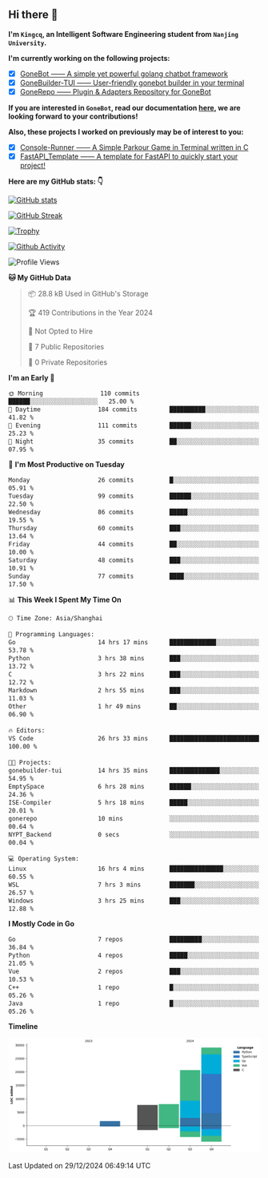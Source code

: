 ## Hi there 👋

**I'm `Kingcq`, an Intelligent Software Engineering student from `Nanjing University`.**

**I'm currently working on the following projects:**

- [x] [GoneBot —— A simple yet powerful golang chatbot framework](https://github.com/gonebot-dev/gonebot)
- [x] [GoneBuilder-TUI —— User-friendly gonebot builder in your terminal](https://github.com/gonebot-dev/gonebuilder-tui)
- [x] [GoneRepo —— Plugin & Adapters Repository for GoneBot](https://github.com/gonebot-dev/gonerepo)

**If you are interested in `GoneBot`, read our documentation [here](https://gonebot-dev.github.io/), we are looking forward to your contributions!**

**Also, these projects I worked on previously may be of interest to you:**

- [x] [Console-Runner —— A Simple Parkour Game in Terminal written in C](https://github.com/Kingcxp/Console-Runners)
- [x] [FastAPI_Template —— A template for FastAPI to quickly start your project!](https://github.com/Kingcxp/FastAPI_Template)

**Here are my GitHub stats: 👇**

[![GitHub stats](https://github-readme-stats.vercel.app/api?username=Kingcxp&show_icons=true&count_private=true&theme=aura&hide_border=true&icon_color=FF4500&text_color=76EE00)](https://github.com/anuraghazra/github-readme-stats)    

[![GitHub Streak](https://github-readme-streak-stats.herokuapp.com/?user=Kingcxp&hide_border=true&theme=catppuccin-macchiato)](https://git.io/streak-stats)

[![Trophy](https://github-profile-trophy.vercel.app/?username=Kingcxp&theme=dracula)](https://github.com/ryo-ma/github-profile-trophy)

[![Github Activity](https://github-readme-activity-graph.vercel.app/graph?username=Kingcxp&theme=tokyo-night&hide_border=true)](https://github.com/ashutosh00710/github-readme-activity-graph)

<!--START_SECTION:waka-->
![Profile Views](http://img.shields.io/badge/Profile%20Views-0-blue)

**🐱 My GitHub Data** 

> 📦 28.8 kB Used in GitHub's Storage 
 > 
> 🏆 419 Contributions in the Year 2024
 > 
> 🚫 Not Opted to Hire
 > 
> 📜 7 Public Repositories 
 > 
> 🔑 0 Private Repositories 
 > 
**I'm an Early 🐤** 

```text
🌞 Morning                110 commits         ██████░░░░░░░░░░░░░░░░░░░   25.00 % 
🌆 Daytime                184 commits         ██████████░░░░░░░░░░░░░░░   41.82 % 
🌃 Evening                111 commits         ██████░░░░░░░░░░░░░░░░░░░   25.23 % 
🌙 Night                  35 commits          ██░░░░░░░░░░░░░░░░░░░░░░░   07.95 % 
```
📅 **I'm Most Productive on Tuesday** 

```text
Monday                   26 commits          █░░░░░░░░░░░░░░░░░░░░░░░░   05.91 % 
Tuesday                  99 commits          ██████░░░░░░░░░░░░░░░░░░░   22.50 % 
Wednesday                86 commits          █████░░░░░░░░░░░░░░░░░░░░   19.55 % 
Thursday                 60 commits          ███░░░░░░░░░░░░░░░░░░░░░░   13.64 % 
Friday                   44 commits          ██░░░░░░░░░░░░░░░░░░░░░░░   10.00 % 
Saturday                 48 commits          ███░░░░░░░░░░░░░░░░░░░░░░   10.91 % 
Sunday                   77 commits          ████░░░░░░░░░░░░░░░░░░░░░   17.50 % 
```


📊 **This Week I Spent My Time On** 

```text
🕑︎ Time Zone: Asia/Shanghai

💬 Programming Languages: 
Go                       14 hrs 17 mins      █████████████░░░░░░░░░░░░   53.78 % 
Python                   3 hrs 38 mins       ███░░░░░░░░░░░░░░░░░░░░░░   13.72 % 
C                        3 hrs 22 mins       ███░░░░░░░░░░░░░░░░░░░░░░   12.72 % 
Markdown                 2 hrs 55 mins       ███░░░░░░░░░░░░░░░░░░░░░░   11.03 % 
Other                    1 hr 49 mins        ██░░░░░░░░░░░░░░░░░░░░░░░   06.90 % 

🔥 Editors: 
VS Code                  26 hrs 33 mins      █████████████████████████   100.00 % 

🐱‍💻 Projects: 
gonebuilder-tui          14 hrs 35 mins      ██████████████░░░░░░░░░░░   54.95 % 
EmptySpace               6 hrs 28 mins       ██████░░░░░░░░░░░░░░░░░░░   24.36 % 
ISE-Compiler             5 hrs 18 mins       █████░░░░░░░░░░░░░░░░░░░░   20.01 % 
gonerepo                 10 mins             ░░░░░░░░░░░░░░░░░░░░░░░░░   00.64 % 
NYPT_Backend             0 secs              ░░░░░░░░░░░░░░░░░░░░░░░░░   00.04 % 

💻 Operating System: 
Linux                    16 hrs 4 mins       ███████████████░░░░░░░░░░   60.55 % 
WSL                      7 hrs 3 mins        ███████░░░░░░░░░░░░░░░░░░   26.57 % 
Windows                  3 hrs 25 mins       ███░░░░░░░░░░░░░░░░░░░░░░   12.88 % 
```

**I Mostly Code in Go** 

```text
Go                       7 repos             █████████░░░░░░░░░░░░░░░░   36.84 % 
Python                   4 repos             █████░░░░░░░░░░░░░░░░░░░░   21.05 % 
Vue                      2 repos             ███░░░░░░░░░░░░░░░░░░░░░░   10.53 % 
C++                      1 repo              █░░░░░░░░░░░░░░░░░░░░░░░░   05.26 % 
Java                     1 repo              █░░░░░░░░░░░░░░░░░░░░░░░░   05.26 % 
```



**Timeline**

![Lines of Code chart](https://raw.githubusercontent.com/Kingcxp/Kingcxp/main/assets/bar_graph.png)


 Last Updated on 29/12/2024 06:49:14 UTC
<!--END_SECTION:waka-->
